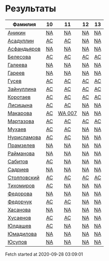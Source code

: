 # Результаты
Фамилия | 10| 11| 12| 13
---|:---:|:---:|:---:|:---:
[Аникин](Аникин/README.md)  | [NA](Аникин/10.md) | [NA](Аникин/11.md) | [NA](Аникин/12.md) | [NA](Аникин/13.md)
[Асадуллин](Асадуллин/README.md)  | [AC](Асадуллин/10.md) | [AC](Асадуллин/11.md) | [NA](Асадуллин/12.md) | [NA](Асадуллин/13.md)
[Асфандьяров](Асфандьяров/README.md)  | [NA](Асфандьяров/10.md) | [NA](Асфандьяров/11.md) | [NA](Асфандьяров/12.md) | [NA](Асфандьяров/13.md)
[Белесова](Белесова/README.md)  | [AC](Белесова/10.md) | [AC](Белесова/11.md) | [AC](Белесова/12.md) | [AC](Белесова/13.md)
[Галеева](Галеева/README.md)  | [NA](Галеева/10.md) | [NA](Галеева/11.md) | [NA](Галеева/12.md) | [NA](Галеева/13.md)
[Гареев](Гареев/README.md)  | [NA](Гареев/10.md) | [NA](Гареев/11.md) | [NA](Гареев/12.md) | [NA](Гареев/13.md)
[Гусев](Гусев/README.md)  | [AC](Гусев/10.md) | [AC](Гусев/11.md) | [AC](Гусев/12.md) | [AC](Гусев/13.md)
[Зайнуллина](Зайнуллина/README.md)  | [AC](Зайнуллина/10.md) | [AC](Зайнуллина/11.md) | [AC](Зайнуллина/12.md) | [AC](Зайнуллина/13.md)
[Коротаев](Коротаев/README.md)  | [AC](Коротаев/10.md) | [AC](Коротаев/11.md) | [AC](Коротаев/12.md) | [AC](Коротаев/13.md)
[Лисицына](Лисицына/README.md)  | [AC](Лисицына/10.md) | [AC](Лисицына/11.md) | [NA](Лисицына/12.md) | [NA](Лисицына/13.md)
[Макарова](Макарова/README.md)  | [AC](Макарова/10.md) | [WA 007](Макарова/11.md) | [NA](Макарова/12.md) | [NA](Макарова/13.md)
[Мартазова](Мартазова/README.md)  | [AC](Мартазова/10.md) | [AC](Мартазова/11.md) | [AC](Мартазова/12.md) | [AC](Мартазова/13.md)
[Мухаев](Мухаев/README.md)  | [AC](Мухаев/10.md) | [AC](Мухаев/11.md) | [NA](Мухаев/12.md) | [NA](Мухаев/13.md)
[Нурисламова](Нурисламова/README.md)  | [AC](Нурисламова/10.md) | [AC](Нурисламова/11.md) | [NA](Нурисламова/12.md) | [NA](Нурисламова/13.md)
[Прамзелев](Прамзелев/README.md)  | [NA](Прамзелев/10.md) | [NA](Прамзелев/11.md) | [NA](Прамзелев/12.md) | [NA](Прамзелев/13.md)
[Райманова](Райманова/README.md)  | [NA](Райманова/10.md) | [NA](Райманова/11.md) | [NA](Райманова/12.md) | [NA](Райманова/13.md)
[Сабитов](Сабитов/README.md)  | [AC](Сабитов/10.md) | [NA](Сабитов/11.md) | [NA](Сабитов/12.md) | [NA](Сабитов/13.md)
[Садриев](Садриев/README.md)  | [NA](Садриев/10.md) | [NA](Садриев/11.md) | [NA](Садриев/12.md) | [NA](Садриев/13.md)
[Столповский](Столповский/README.md)  | [AC](Столповский/10.md) | [AC](Столповский/11.md) | [AC](Столповский/12.md) | [AC](Столповский/13.md)
[Тихомиров](Тихомиров/README.md)  | [AC](Тихомиров/10.md) | [NA](Тихомиров/11.md) | [NA](Тихомиров/12.md) | [NA](Тихомиров/13.md)
[Федорова](Федорова/README.md)  | [NA](Федорова/10.md) | [NA](Федорова/11.md) | [NA](Федорова/12.md) | [NA](Федорова/13.md)
[Федорчук](Федорчук/README.md)  | [AC](Федорчук/10.md) | [AC](Федорчук/11.md) | [NA](Федорчук/12.md) | [NA](Федорчук/13.md)
[Хасанова](Хасанова/README.md)  | [NA](Хасанова/10.md) | [NA](Хасанова/11.md) | [NA](Хасанова/12.md) | [NA](Хасанова/13.md)
[Хусаенов](Хусаенов/README.md)  | [AC](Хусаенов/10.md) | [AC](Хусаенов/11.md) | [NA](Хусаенов/12.md) | [NA](Хусаенов/13.md)
[Юлдашев](Юлдашев/README.md)  | [AC](Юлдашев/10.md) | [NA](Юлдашев/11.md) | [NA](Юлдашев/12.md) | [NA](Юлдашев/13.md)
[Юмадилова](Юмадилова/README.md)  | [NA](Юмадилова/10.md) | [NA](Юмадилова/11.md) | [NA](Юмадилова/12.md) | [NA](Юмадилова/13.md)
[Юсупов](Юсупов/README.md)  | [NA](Юсупов/10.md) | [NA](Юсупов/11.md) | [NA](Юсупов/12.md) | [NA](Юсупов/13.md)

Fetch started at 2020-09-28 03:09:01

